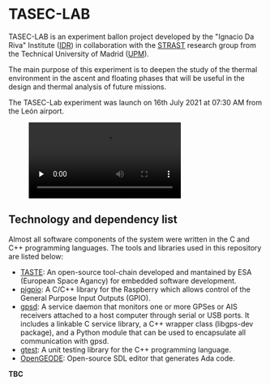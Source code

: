 # TASEC-LAB

TASEC-LAB is an experiment ballon project developed by the "Ignacio Da Riva" Institute ([IDR](http://www.idr.upm.es/index.php/es/)) in collaboration with the [STRAST](https://www.dit.upm.es/~str/) research group from the Technical University of Madrid ([UPM](https://www.upm.es/)).

The main purpose of this experiment is to deepen the study of the thermal environment in the ascent and floating phases that will be useful in the design and thermal analysis of future missions.

The TASEC-Lab experiment was launch on 16th July 2021 at 07:30 AM from the León airport.

<figure class="video_container">
  <video id="video" controls="false" preload="none">
      <source id="Launch timelapse" src="./Doc/Videos/Fernando_gopro_launch.MP4" type="video/mp4">
  </video>
</figure>

## Technology and dependency list

Almost all software components of the system were written in the C and C++ programming languages. The tools and libraries used in this repository are listed below:

* [TASTE](https://taste.tools/): An open-source tool-chain developed and mantained by ESA (European Space Agancy) for embedded software development.
* [pigpio](https://github.com/joan2937/pigpio): A C/C++ library for the Raspberry which allows control of the General Purpose Input Outputs (GPIO).
* [gpsd](https://gpsd.gitlab.io/gpsd/): A service daemon that monitors one or more GPSes or AIS receivers attached to a host computer through serial or USB ports. It includes a linkable C service library, a C++ wrapper class (libgps-dev package), and a Python module that can be used to encapsulate all communication with gpsd.
* [gtest](https://github.com/google/googletest): A unit testing library for the C++ programming language.
* [OpenGEODE](https://github.com/esa/opengeode): Open-source SDL editor that generates Ada code.

**TBC**